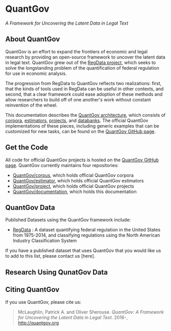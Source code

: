 # QuantGov

*A Framework for Uncovering the Latent Data in Legal Text*

## About QuantGov

QuantGov is an effort to expand the frontiers of economic and legal research by providing an open-source framework to uncover the latent data in legal text. QuantGov grew out of the [RegData project], which seeks to solve the longstanding problem of the quantification of federal regulation for use in economic analysis.

The progression from RegData to QuantGov reflects two realizations: first, that the kinds of tools used in RegData can be useful in other contexts, and second, that a clear framework could ease adoption of these methods and allow researchers to build off of one another's work without constant reinvention of the wheel.

This documentation describes the [QuantGov architecture], which consists of [corpora], [estimators], [projects], and [databanks]. The official QuantGov implementations of these pieces, including generic examples that can be customized for new tasks, can be found on the [QuantGov GitHub page].

## Get the Code

All code for official QuantGov projects is hosted on the [QuantGov GitHub page]. QuantGov currently maintains four repositories:

-   [QuantGov/corpus], which holds official QuantGov corpora
-   [QuantGov/estimator], which holds official QuantGov estimators
-   [QuantGov/project], which holds official QuantGov projects
-   [QuantGov/documentation], which holds this documentation

## QuantGov Data

Published Datasets using the QuantGov framework include:

-   [RegData] : A dataset quantifying federal regulation in the United States from 1975-2014, and classifying regulations using the North American Industry Classification System

If you have a published dataset that uses QuantGov that you would like us to add to this list, please contact us \[here\].

## Research Using QunatGov Data

## Citing QuantGov

If you use QuantGov, please cite us:

> McLaughlin, Patrick A. and Oliver Sherouse. *QuantGov: A Framework for Uncovering the Latent Data in Legal Text*. 2016-, http://quantgov.org

  [RegData project]: http://regdata.org/
  [QuantGov architecture]: architecture.markdown
  [corpora]: corpus.markdown
  [estimators]: estimator.markdown
  [projects]: project.markdown
  [databanks]: databank.markdown
  [QuantGov GitHub page]: https://github.com/QuantGov
  [QuantGov/corpus]: https://github.com/QuantGov/corpus
  [QuantGov/estimator]: https://github.com/QuantGov/estimator
  [QuantGov/project]: https://github.com/QuantGov/project
  [QuantGov/documentation]: https://github.com/QuantGov/documentation
  [RegData]: http://regdata.org/data

